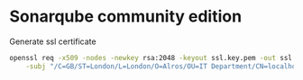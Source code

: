 # Sonarqube community edition

Generate ssl certificate

```sh
openssl req -x509 -nodes -newkey rsa:2048 -keyout ssl.key.pem -out ssl.cert.pem -sha256 -days 365 \
    -subj "/C=GB/ST=London/L=London/O=Alros/OU=IT Department/CN=localhost"
```
